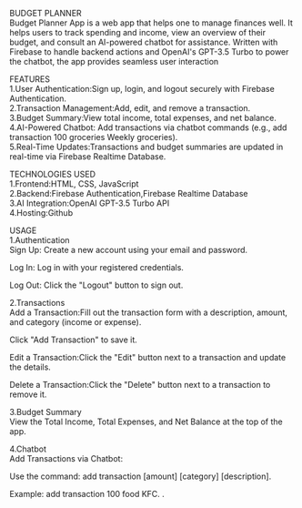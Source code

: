 BUDGET PLANNER <br />
Budget Planner App is a web app that helps one to manage finances well. It helps users to track spending and income, view an overview of their budget, and consult an AI-powered chatbot for assistance. Written with Firebase to handle backend actions and OpenAI's GPT-3.5 Turbo to power the chatbot, the app provides seamless user interaction

FEATURES <br />
1.User Authentication:Sign up, login, and logout securely with Firebase Authentication. <br />
2.Transaction Management:Add, edit, and remove a transaction.<br />
3.Budget Summary:View total income, total expenses, and net balance.<br />
4.AI-Powered Chatbot: Add transactions via chatbot commands (e.g., add transaction 100 groceries Weekly groceries).<br />
5.Real-Time Updates:Transactions and budget summaries are updated in real-time via Firebase Realtime Database.<br />

TECHNOLOGIES USED <br />
1.Frontend:HTML, CSS, JavaScript<br />
2.Backend:Firebase Authentication,Firebase Realtime Database<br />
3.AI Integration:OpenAI GPT-3.5 Turbo API<br />
4.Hosting:Github <br />

USAGE <br />
1.Authentication<br />
Sign Up: Create a new account using your email and password.

Log In: Log in with your registered credentials.

Log Out: Click the "Logout" button to sign out.

2.Transactions<br />
Add a Transaction:Fill out the transaction form with a description, amount, and category (income or expense).

Click "Add Transaction" to save it. <br />

Edit a Transaction:Click the "Edit" button next to a transaction and update the details.

Delete a Transaction:Click the "Delete" button next to a transaction to remove it.

3.Budget Summary<br />
View the Total Income, Total Expenses, and Net Balance at the top of the app.

4.Chatbot<br />
Add Transactions via Chatbot:

Use the command: add transaction [amount] [category] [description].

Example: add transaction 100 food KFC. .
